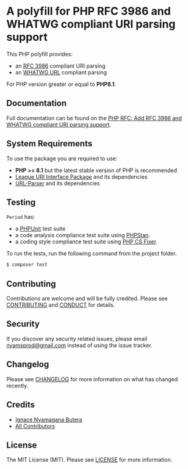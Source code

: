 # A polyfill for PHP RFC 3986 and WHATWG compliant URI parsing support

This PHP polyfill provides:

- an [RFC 3986](https://www.rfc-editor.org/rfc/rfc3986) compliant URI parsing 
- an [WHATWG URL](https://url.spec.whatwg.org/) compliant parsing

For PHP version greater or equal to **PHP8.1**.

Documentation
-------

Full documentation can be found on the [PHP RFC: Add RFC 3986 and WHATWG compliant URI parsing support](https://wiki.php.net/rfc/url_parsing_api).

System Requirements
-------

To use the package you are required to use:

- **PHP >= 8.1** but the latest stable version of PHP is recommended
- [League URI Interface Package](https://github.com/thephpleague/uri-interfaces) and its dependencies
- [URL-Parser](https://github.com/TRowbotham/URL-Parser) and its dependencies

Testing
-------

`Period` has:

- a [PHPUnit](https://phpunit.de) test suite
- a code analysis compliance test suite using [PHPStan](https://github.com/phpstan/phpstan).
- a coding style compliance test suite using [PHP CS Fixer](http://cs.sensiolabs.org/).

To run the tests, run the following command from the project folder.

``` bash
$ composer test
```

Contributing
-------

Contributions are welcome and will be fully credited. Please see [CONTRIBUTING](.github/CONTRIBUTING.md) and [CONDUCT](.github/CODE_OF_CONDUCT.md) for details.

Security
-------

If you discover any security related issues, please email nyamsprod@gmail.com instead of using the issue tracker.

Changelog
-------

Please see [CHANGELOG](CHANGELOG.md) for more information on what has changed recently.

Credits
-------

- [Ignace Nyamagana Butera](https://github.com/nyamsprod)
- [All Contributors](https://github.com/bakame-php/aide-uri/graphs/contributors)

License
-------

The MIT License (MIT). Please see [LICENSE](LICENSE) for more information.

